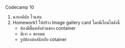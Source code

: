 Codecamp 10
1. นายภคินัย   ไวแสน
2. Homework1
    ให้สร้าง Image gallery card โดยมีเงื่อนไขดังนี้
    - ต้องมีพื้นหลังส่วนของ container
    - มีเงา + ขอบมน
    - รูปต้องต่อสนิทกับ cotainer

    
